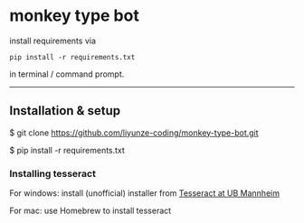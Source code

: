 # monkey type bot

install requirements via 

`pip install -r requirements.txt` 

in terminal / command prompt.

---
## Installation & setup

$ git clone https://github.com/liyunze-coding/monkey-type-bot.git

$ pip install -r requirements.txt

### Installing tesseract

For windows: install (unofficial) installer from <a href='https://github.com/UB-Mannheim/tesseract/wiki'>Tesseract at UB Mannheim</a>

For mac: use Homebrew to install tesseract
